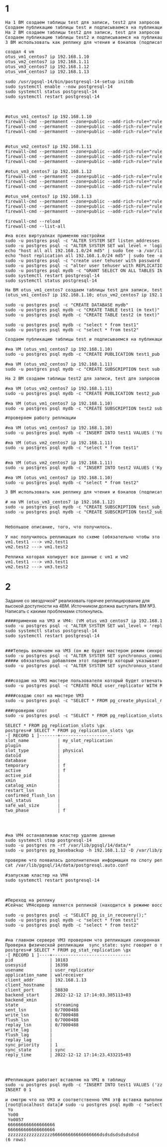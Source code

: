 # 1
<pre>
На 1 ВМ создаем таблицы test для записи, test2 для запросов на чтение. 
Создаем публикацию таблицы test и подписываемся на публикацию таблицы test2 с ВМ №2. 
На 2 ВМ создаем таблицы test2 для записи, test для запросов на чтение. 
Создаем публикацию таблицы test2 и подписываемся на публикацию таблицы test1 с ВМ №1. 
3 ВМ использовать как реплику для чтения и бэкапов (подписаться на таблицы из ВМ №1 и №2 ). Небольшое описание, того, что получилось.
</pre>

<pre>
создал 4 vm
otus_vm1_centos7 ip 192.168.1.10
otus_vm2_centos7 ip 192.168.1.11
otus_vm3_centos7 ip 192.168.1.12
otus_vm4_centos7 ip 192.168.1.13

sudo /usr/pgsql-14/bin/postgresql-14-setup initdb
sudo systemctl enable --now postgresql-14
sudo systemctl status postgresql-14
sudo systemctl restart postgresql-14



#otus_vm1_centos7 ip 192.168.1.10
firewall-cmd --permanent --zone=public --add-rich-rule="rule family="ipv4" source address="192.168.1.11" port protocol="tcp" port="5432" accept"
firewall-cmd --permanent --zone=public --add-rich-rule="rule family="ipv4" source address="192.168.1.12" port protocol="tcp" port="5432" accept"
firewall-cmd --permanent --zone=public --add-rich-rule="rule family="ipv4" source address="192.168.1.13" port protocol="tcp" port="5432" accept"


#otus_vm2_centos7 ip 192.168.1.11
firewall-cmd --permanent --zone=public --add-rich-rule="rule family="ipv4" source address="192.168.1.10" port protocol="tcp" port="5432" accept"
firewall-cmd --permanent --zone=public --add-rich-rule="rule family="ipv4" source address="192.168.1.12" port protocol="tcp" port="5432" accept"
firewall-cmd --permanent --zone=public --add-rich-rule="rule family="ipv4" source address="192.168.1.13" port protocol="tcp" port="5432" accept"

#otus_vm3_centos7 ip 192.168.1.12
firewall-cmd --permanent --zone=public --add-rich-rule="rule family="ipv4" source address="192.168.1.10" port protocol="tcp" port="5432" accept"
firewall-cmd --permanent --zone=public --add-rich-rule="rule family="ipv4" source address="192.168.1.11" port protocol="tcp" port="5432" accept"
firewall-cmd --permanent --zone=public --add-rich-rule="rule family="ipv4" source address="192.168.1.13" port protocol="tcp" port="5432" accept"

#otus_vm4_centos7 ip 192.168.1.13
firewall-cmd --permanent --zone=public --add-rich-rule="rule family="ipv4" source address="192.168.1.10" port protocol="tcp" port="5432" accept"
firewall-cmd --permanent --zone=public --add-rich-rule="rule family="ipv4" source address="192.168.1.11" port protocol="tcp" port="5432" accept"
firewall-cmd --permanent --zone=public --add-rich-rule="rule family="ipv4" source address="192.168.1.12" port protocol="tcp" port="5432" accept"

firewall-cmd --reload		
firewall-cmd --list-all		
</pre>


<pre>
#на всех виртуалках применяю настройки
sudo -u postgres psql -c "ALTER SYSTEM SET listen_addresses = '*';"
sudo -u postgres psql -c "ALTER SYSTEM SET wal_level = 'logical';"
echo "host all all 192.168.1.0/24 md5" | sudo tee -a /var/lib/pgsql/14/data/pg_hba.conf
echo "host replication all 192.168.1.0/24 md5" | sudo tee -a /var/lib/pgsql/14/data/pg_hba.conf
sudo -u postgres psql -c "create user tehuser with password '123456789';"
sudo -u postgres psql -c "alter user tehuser with REPLICATION;"
sudo -u postgres psql mydb -c "GRANT SELECT ON ALL TABLES IN SCHEMA public TO tehuser;"
sudo systemctl restart postgresql-14
sudo systemctl status postgresql-14
</pre>

<pre>
На ВМ otus_vm1_centos7 создаем таблицы test для записи, test2 для запросов на чтение.
(otus_vm1_centos7 ip 192.168.1.10; otus_vm2_centos7 ip 192.168.1.11 ;otus_vm3_centos7 ip 192.168.1.12)

sudo -u postgres psql -c "CREATE DATABASE mydb"
sudo -u postgres psql mydb -c "CREATE TABLE test1 (m text)"
sudo -u postgres psql mydb -c "CREATE TABLE test2 (m text)"

sudo -u postgres psql mydb -c "select * from test1"
sudo -u postgres psql mydb -c "select * from test2"
</pre>

<pre>
Создаем публикацию таблицы test и подписываемся на публикацию таблицы test2 с ВМ №2. 

#на VM (otus_vm1_centos7 ip 192.168.1.10)
sudo -u postgres psql mydb -c "CREATE PUBLICATION test1_pub FOR TABLE test1"

#на VM (otus_vm2_centos7 ip 192.168.1.11)
sudo -u postgres psql mydb -c "CREATE SUBSCRIPTION test_sub CONNECTION 'host=192.168.1.10 port=5432 user=tehuser password=123456789 dbname=mydb' PUBLICATION test1_pub WITH (copy_data = true)"
</pre>


<pre>
На 2 ВМ создаем таблицы test2 для записи, test для запросов на чтение. 

#на VM (otus_vm2_centos7 ip 192.168.1.11)
sudo -u postgres psql mydb -c "CREATE PUBLICATION test2_pub FOR TABLE test2"

#на VM (otus_vm1_centos7 ip 192.168.1.10)
sudo -u postgres psql mydb -c "CREATE SUBSCRIPTION test2_sub CONNECTION 'host=192.168.1.11 port=5432 user=tehuser password=123456789 dbname=mydb' PUBLICATION test2_pub WITH (copy_data = true)"
</pre>

<pre>
#проверяем работу реплкации

#на VM (otus_vm1_centos7 ip 192.168.1.10)
sudo -u postgres psql mydb -c "INSERT INTO test1 VALUES ('Yo')"

#на VM (otus_vm2_centos7 ip 192.168.1.11)
sudo -u postgres psql mydb -c "select * from test1"


#на VM (otus_vm2_centos7 ip 192.168.1.11)
sudo -u postgres psql mydb -c "INSERT INTO test2 VALUES ('Ky')"

#на VM (otus_vm1_centos7 ip 192.168.1.10)
sudo -u postgres psql mydb -c "select * from test2"
</pre>


<pre>
3 ВМ использовать как реплику для чтения и бэкапов (подписаться на таблицы из ВМ №1 и №2 ). Небольшое описание, того, что получилось.

# на VM (otus_vm3_centos7 ip 192.168.1.12)
sudo -u postgres psql mydb -c "CREATE SUBSCRIPTION test_sub_for_otus_vm3 CONNECTION 'host=192.168.1.10 port=5432 user=tehuser password=123456789 dbname=mydb' PUBLICATION test1_pub WITH (copy_data = true)"
sudo -u postgres psql mydb -c "CREATE SUBSCRIPTION test2_sub_for_otus_vm3 CONNECTION 'host=192.168.1.11 port=5432 user=tehuser password=123456789 dbname=mydb' PUBLICATION test2_pub WITH (copy_data = true)"


Небольшое описание, того, что получилось.

У нас получилось репликация по схеме (обязательно чтобы это работало пользователь при помоши которого работает репликация должен иметь GRANT SELECT на реплицируемую таблицу):
vm1.test1 ---> vm2.test1 
vm2.test2 ---> vm1.test2

Реплика которая копирует все данные с vm1 и vm2
vm1.test1 ---> vm3.test1 
vm2.test2 ---> vm3.test2
</pre>

# 2
Задание со звездочкой*
реализовать горячее реплицирование для высокой доступности на 4ВМ. Источником должна выступать ВМ №3. Написать с какими проблемами столкнулись.

<pre>
####применяю на VM3 и VM4: (VM otus_vm3_centos7 ip 192.168.1.12 ; otus_vm4_centos7 ip 192.168.1.13)
sudo -u postgres psql -c "ALTER SYSTEM SET wal_level = 'replica';"
sudo systemctl status postgresql-14
sudo systemctl restart postgresql-14


###Теперь включаем на VM3 (он же будет мастером режим синхронной репликации)
sudo -u postgres psql -c "ALTER SYSTEM SET synchronous_commit TO 'on';"
####и обязательно добавляем этот параметр который указывает с какими репликами у нас будет выполнятся синхронная репликация (*) означает со всеми
sudo -u postgres psql -c "ALTER SYSTEM SET synchronous_standby_names TO '*';"


###создаю на VM3 мастере пользователя который будет отвечать за репликацию между VM3 и VM4
sudo -u postgres psql -c "CREATE ROLE user_replicator WITH REPLICATION PASSWORD 'klJlkdfsjImdsksdmsd98' LOGIN;"

####создаю слот на мастере VM3
sudo -u postgres psql -c "SELECT * FROM pg_create_physical_replication_slot('my_slot_replication');"

###проверяю слот
sudo -u postgres psql -c "SELECT * FROM pg_replication_slots;" \gx

SELECT * FROM pg_replication_slots \gx
postgres=# SELECT * FROM pg_replication_slots \gx
-[ RECORD 1 ]-------+--------------------
slot_name           | my_slot_replication
plugin              |
slot_type           | physical
datoid              |
database            |
temporary           | f
active              | f
active_pid          |
xmin                |
catalog_xmin        |
restart_lsn         |
confirmed_flush_lsn |
wal_status          |
safe_wal_size       |
two_phase           | f




#на VM4 останавливаю кластер удаляю данные 
sudo systemctl stop postgresql-14
sudo -u postgres rm -rf /var/lib/pgsql/14/data/*
sudo -u postgres pg_basebackup -h 192.168.1.12 -D /var/lib/pgsql/14/data -U user_replicator -P -v -R -X stream -S my_slot_replication

проверяю что появилась дополнителная информация по слоту репликации
cat /var/lib/pgsql/14/data/postgresql.auto.conf

#запускаю кластер на VM4
sudo systemctl restart postgresql-14



#Переход на реплику
#Сейчас VM4сервер является репликой (находится в режиме восстановления):

sudo -u postgres psql -c "SELECT pg_is_in_recovery();"
sudo -u postgres psql mydb -c "select * from test1"
sudo -u postgres psql mydb -c "select * from test2"


#на главном сервере VM3 проверяем что репликация синхронная
Проверка физической репликации  sync_state: sync говорит о том, что репликация работает в синхронном режиме.
postgres=# SELECT * FROM pg_stat_replication \gx
-[ RECORD 1 ]----+------------------------------
pid              | 10183
usesysid         | 16398
usename          | user_replicator
application_name | walreceiver
client_addr      | 192.168.1.13
client_hostname  |
client_port      | 58830
backend_start    | 2022-12-12 17:14:03.385113+03
backend_xmin     |
state            | streaming
sent_lsn         | 0/7000488
write_lsn        | 0/7000488
flush_lsn        | 0/7000488
replay_lsn       | 0/7000488
write_lag        |
flush_lag        |
replay_lag       |
sync_priority    | 1
sync_state       | sync
reply_time       | 2022-12-12 17:14:23.433215+03




#Репликация работает вставляю на VM1 в таблицу 
sudo -u postgres psql mydb -c "INSERT INTO test1 VALUES ('zzzzzzzzzzzzzzzzz666666666666666666dsdsdsdsdsdsdsd')"
INSERT 0 1

и смотрю что на VM3 и соответственно VM4 этф вставка выполнилась все работает)
[root@localhost data]# sudo -u postgres psql mydb -c "select * from test1"
 Yo
 Yo00
 Yo0057
 666666666666666666
 666666666666666666
 zzzzzzzzzzzzzzzzz666666666666666666dsdsdsdsdsdsdsd
(6 rows)
</pre>

